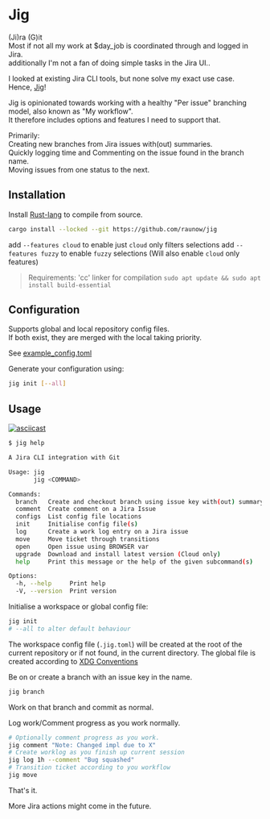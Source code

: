 # Jig

(Ji)ra (G)it  
Most if not all my work at $day_job is coordinated through and logged in Jira.  
additionally I'm not a fan of doing simple tasks in the Jira UI..

I looked at existing Jira CLI tools, but none solve my exact use case.  
Hence, [Jig](https://www.youtube.com/watch?v=3JcmQONgXJM)!

Jig is opinionated towards working with a healthy "Per issue" branching model, also known as "My workflow".  
It therefore includes options and features I need to support that.

Primarily:  
Creating new branches from Jira issues with(out) summaries.  
Quickly logging time and Commenting on the issue found in the branch name.  
Moving issues from one status to the next.  

## Installation

Install [Rust-lang](https://www.rust-lang.org/tools/install) to compile from source.
```bash
cargo install --locked --git https://github.com/raunow/jig
```
add `--features cloud` to enable just `cloud` only filters selections
add `--features fuzzy` to enable `fuzzy` selections (Will also enable `cloud` only features)

> Requirements:
> 'cc' linker for compilation
> `sudo apt update && sudo apt install build-essential`

## Configuration

Supports global and local repository config files.  
If both exist, they are merged with the local taking priority.

See [example_config.toml](./example_config.toml)

Generate your configuration using:
```bash
jig init [--all]
```

## Usage

[![asciicast](https://asciinema.org/a/604710.png)](https://asciinema.org/a/604710)

```bash
$ jig help

A Jira CLI integration with Git

Usage: jig
       jig <COMMAND>

Commands:
  branch   Create and checkout branch using issue key with(out) summary as branch name
  comment  Create comment on a Jira Issue
  configs  List config file locations
  init     Initialise config file(s)
  log      Create a work log entry on a Jira issue
  move     Move ticket through transitions
  open     Open issue using BROWSER var
  upgrade  Download and install latest version (Cloud only)
  help     Print this message or the help of the given subcommand(s)

Options:
  -h, --help     Print help
  -V, --version  Print version
```

Initialise a workspace or global config file:
```bash
jig init
# --all to alter default behaviour
```
The workspace config file (`.jig.toml`) will be created at the root of the current repository or if not found, in the current directory.
The global file is created according to [XDG Conventions](https://docs.rs/etcetera/latest/etcetera/#conventions)

Be on or create a branch with an issue key in the name.  
```bash
jig branch
```

Work on that branch and commit as normal.

Log work/Comment progress as you work normally.  
```bash
# Optionally comment progress as you work.
jig comment "Note: Changed impl due to X"
# Create worklog as you finish up current session
jig log 1h --comment "Bug squashed"
# Transition ticket according to you workflow
jig move
```

That's it.

More Jira actions might come in the future.
